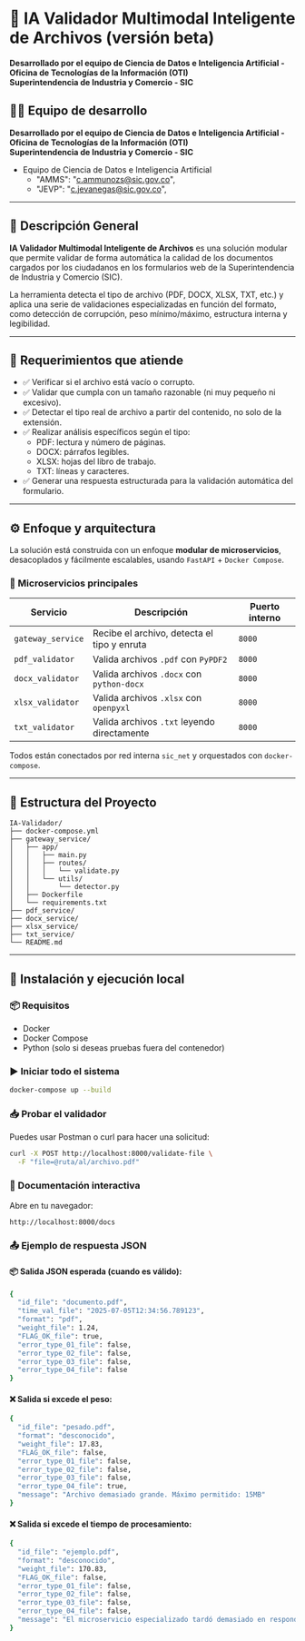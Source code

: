 # 🧠 IA Validador Multimodal Inteligente de Archivos (versión beta)

**Desarrollado por el equipo de Ciencia de Datos e Inteligencia Artificial - Oficina de Tecnologías de la Información (OTI)  
Superintendencia de Industria y Comercio - SIC**



## 👨‍💻 Equipo de desarrollo


**Desarrollado por el equipo de Ciencia de Datos e Inteligencia Artificial - Oficina de Tecnologías de la Información (OTI)  
Superintendencia de Industria y Comercio - SIC**

* Equipo de Ciencia de Datos e Inteligencia Artificial
   * "AMMS": "c.ammunozs@sic.gov.co",
   * "JEVP": "c.jevanegas@sic.gov.co",




---

## 🧩 Descripción General

**IA Validador Multimodal Inteligente de Archivos** es una solución modular que permite validar de forma automática la calidad de los documentos cargados por los ciudadanos en los formularios web de la Superintendencia de Industria y Comercio (SIC).

La herramienta detecta el tipo de archivo (PDF, DOCX, XLSX, TXT, etc.) y aplica una serie de validaciones especializadas en función del formato, como detección de corrupción, peso mínimo/máximo, estructura interna y legibilidad.

---

## 🎯 Requerimientos que atiende

- ✅ Verificar si el archivo está vacío o corrupto.
- ✅ Validar que cumpla con un tamaño razonable (ni muy pequeño ni excesivo).
- ✅ Detectar el tipo real de archivo a partir del contenido, no solo de la extensión.
- ✅ Realizar análisis específicos según el tipo:
  - PDF: lectura y número de páginas.
  - DOCX: párrafos legibles.
  - XLSX: hojas del libro de trabajo.
  - TXT: líneas y caracteres.
- ✅ Generar una respuesta estructurada para la validación automática del formulario.

---

## ⚙️ Enfoque y arquitectura

La solución está construida con un enfoque **modular de microservicios**, desacoplados y fácilmente escalables, usando `FastAPI` + `Docker Compose`.

### 🧱 Microservicios principales

| Servicio           | Descripción                                       | Puerto interno |
|--------------------|---------------------------------------------------|----------------|
| `gateway_service`  | Recibe el archivo, detecta el tipo y enruta      | `8000`         |
| `pdf_validator`    | Valida archivos `.pdf` con `PyPDF2`              | `8000`         |
| `docx_validator`   | Valida archivos `.docx` con `python-docx`        | `8000`         |
| `xlsx_validator`   | Valida archivos `.xlsx` con `openpyxl`           | `8000`         |
| `txt_validator`    | Valida archivos `.txt` leyendo directamente       | `8000`         |

Todos están conectados por red interna `sic_net` y orquestados con `docker-compose`.

---

## 📁 Estructura del Proyecto

```text
IA-Validador/
├── docker-compose.yml
├── gateway_service/
│   ├── app/
│   │   ├── main.py
│   │   ├── routes/
│   │   │   └── validate.py
│   │   └── utils/
│   │       └── detector.py
│   ├── Dockerfile
│   └── requirements.txt
├── pdf_service/
├── docx_service/
├── xlsx_service/
├── txt_service/
└── README.md
```


---

## 🚀 Instalación y ejecución local

### 📦 Requisitos

- Docker
- Docker Compose
- Python (solo si deseas pruebas fuera del contenedor)

### ▶️ Iniciar todo el sistema

```bash
docker-compose up --build
```

### 📥 Probar el validador
Puedes usar Postman o curl para hacer una solicitud:

```bash
curl -X POST http://localhost:8000/validate-file \
  -F "file=@ruta/al/archivo.pdf"
```



### 📘 Documentación interactiva
Abre en tu navegador:

```bash
http://localhost:8000/docs

```



### 📤 Ejemplo de respuesta JSON

#### 📦 Salida JSON esperada (cuando es válido):

```bash
{
  "id_file": "documento.pdf",
  "time_val_file": "2025-07-05T12:34:56.789123",
  "format": "pdf",
  "weight_file": 1.24,
  "FLAG_OK_file": true,
  "error_type_01_file": false,
  "error_type_02_file": false,
  "error_type_03_file": false,
  "error_type_04_file": false
}
```

#### ❌ Salida si excede el peso:

```bash
{
  "id_file": "pesado.pdf",
  "format": "desconocido",
  "weight_file": 17.83,
  "FLAG_OK_file": false,
  "error_type_01_file": false,
  "error_type_02_file": false,
  "error_type_03_file": false,
  "error_type_04_file": true,
  "message": "Archivo demasiado grande. Máximo permitido: 15MB"
}
```


#### ❌ Salida si excede el tiempo de procesamiento:

```bash
{
  "id_file": "ejemplo.pdf",
  "format": "desconocido",
  "weight_file": 170.83,
  "FLAG_OK_file": false,
  "error_type_01_file": false,
  "error_type_02_file": false,
  "error_type_03_file": false,
  "error_type_04_file": false,
  "message": "El microservicio especializado tardó demasiado en responder"
}
```






